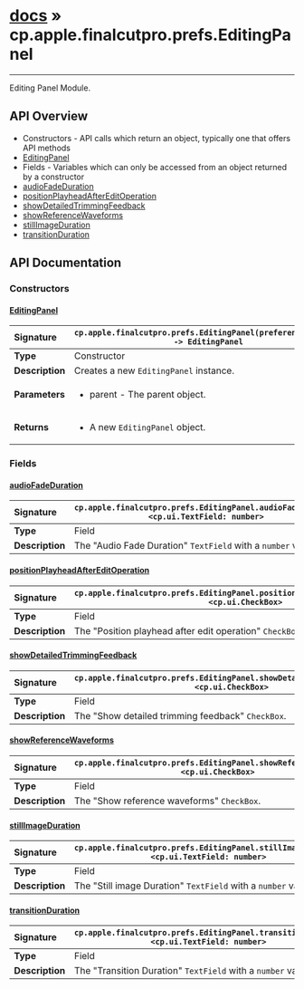 # [docs](index.md) » cp.apple.finalcutpro.prefs.EditingPanel
---

Editing Panel Module.

## API Overview
* Constructors - API calls which return an object, typically one that offers API methods
 * [EditingPanel](#editingpanel)
* Fields - Variables which can only be accessed from an object returned by a constructor
 * [audioFadeDuration](#audiofadeduration)
 * [positionPlayheadAfterEditOperation](#positionplayheadaftereditoperation)
 * [showDetailedTrimmingFeedback](#showdetailedtrimmingfeedback)
 * [showReferenceWaveforms](#showreferencewaveforms)
 * [stillImageDuration](#stillimageduration)
 * [transitionDuration](#transitionduration)

## API Documentation

### Constructors

#### [EditingPanel](#editingpanel)
| <span style="float: left;">**Signature**</span> | <span style="float: left;">`cp.apple.finalcutpro.prefs.EditingPanel(preferencesDialog) -> EditingPanel` </span>                                                          |
| -----------------------------------------------------|---------------------------------------------------------------------------------------------------------|
| **Type**                                             | Constructor |
| **Description**                                      | Creates a new `EditingPanel` instance. |
| **Parameters**                                       | <ul><li>parent - The parent object.</li></ul> |
| **Returns**                                          | <ul><li>A new <code>EditingPanel</code> object.</li></ul> |

### Fields

#### [audioFadeDuration](#audiofadeduration)
| <span style="float: left;">**Signature**</span> | <span style="float: left;">`cp.apple.finalcutpro.prefs.EditingPanel.audioFadeDuration <cp.ui.TextField: number>` </span>                                                          |
| -----------------------------------------------------|---------------------------------------------------------------------------------------------------------|
| **Type**                                             | Field |
| **Description**                                      | The "Audio Fade Duration" `TextField` with a `number` value. |

#### [positionPlayheadAfterEditOperation](#positionplayheadaftereditoperation)
| <span style="float: left;">**Signature**</span> | <span style="float: left;">`cp.apple.finalcutpro.prefs.EditingPanel.positionPlayheadAfterEditOperation <cp.ui.CheckBox>` </span>                                                          |
| -----------------------------------------------------|---------------------------------------------------------------------------------------------------------|
| **Type**                                             | Field |
| **Description**                                      | The "Position playhead after edit operation" `CheckBox`. |

#### [showDetailedTrimmingFeedback](#showdetailedtrimmingfeedback)
| <span style="float: left;">**Signature**</span> | <span style="float: left;">`cp.apple.finalcutpro.prefs.EditingPanel.showDetailedTrimmingFeedback <cp.ui.CheckBox>` </span>                                                          |
| -----------------------------------------------------|---------------------------------------------------------------------------------------------------------|
| **Type**                                             | Field |
| **Description**                                      | The "Show detailed trimming feedback" `CheckBox`. |

#### [showReferenceWaveforms](#showreferencewaveforms)
| <span style="float: left;">**Signature**</span> | <span style="float: left;">`cp.apple.finalcutpro.prefs.EditingPanel.showReferenceWaveforms <cp.ui.CheckBox>` </span>                                                          |
| -----------------------------------------------------|---------------------------------------------------------------------------------------------------------|
| **Type**                                             | Field |
| **Description**                                      | The "Show reference waveforms" `CheckBox`. |

#### [stillImageDuration](#stillimageduration)
| <span style="float: left;">**Signature**</span> | <span style="float: left;">`cp.apple.finalcutpro.prefs.EditingPanel.stillImageDuration <cp.ui.TextField: number>` </span>                                                          |
| -----------------------------------------------------|---------------------------------------------------------------------------------------------------------|
| **Type**                                             | Field |
| **Description**                                      | The "Still image Duration" `TextField` with a `number` value. |

#### [transitionDuration](#transitionduration)
| <span style="float: left;">**Signature**</span> | <span style="float: left;">`cp.apple.finalcutpro.prefs.EditingPanel.transitionDuration <cp.ui.TextField: number>` </span>                                                          |
| -----------------------------------------------------|---------------------------------------------------------------------------------------------------------|
| **Type**                                             | Field |
| **Description**                                      | The "Transition Duration" `TextField` with a `number` value. |

